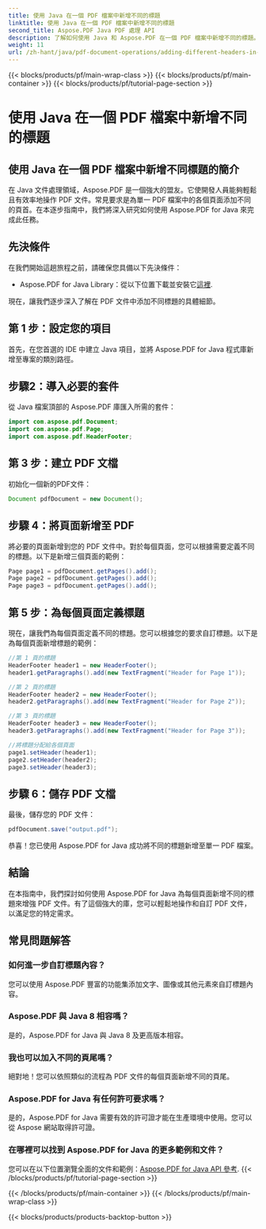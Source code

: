 ```yaml
---
title: 使用 Java 在一個 PDF 檔案中新增不同的標題
linktitle: 使用 Java 在一個 PDF 檔案中新增不同的標題
second_title: Aspose.PDF Java PDF 處理 API
description: 了解如何使用 Java 和 Aspose.PDF 在一個 PDF 檔案中新增不同的標題。自訂 PDF 標題的逐步指南。
weight: 11
url: /zh-hant/java/pdf-document-operations/adding-different-headers-in-one-pdf-file-using-java/
---
```


{{< blocks/products/pf/main-wrap-class >}}
{{< blocks/products/pf/main-container >}}
{{< blocks/products/pf/tutorial-page-section >}}

# 使用 Java 在一個 PDF 檔案中新增不同的標題


## 使用 Java 在一個 PDF 檔案中新增不同標題的簡介

在 Java 文件處理領域，Aspose.PDF 是一個強大的盟友。它使開發人員能夠輕鬆且有效率地操作 PDF 文件。常見要求是為單一 PDF 檔案中的各個頁面添加不同的頁首。在本逐步指南中，我們將深入研究如何使用 Aspose.PDF for Java 來完成此任務。 

## 先決條件

在我們開始這趟旅程之前，請確保您具備以下先決條件：

-  Aspose.PDF for Java Library：從以下位置下載並安裝它[這裡](https://releases.aspose.com/pdf/java/).

現在，讓我們逐步深入了解在 PDF 文件中添加不同標題的具體細節。

## 第 1 步：設定您的項目

首先，在您首選的 IDE 中建立 Java 項目，並將 Aspose.PDF for Java 程式庫新增至專案的類別路徑。

## 步驟2：導入必要的套件

從 Java 檔案頂部的 Aspose.PDF 庫匯入所需的套件：

```java
import com.aspose.pdf.Document;
import com.aspose.pdf.Page;
import com.aspose.pdf.HeaderFooter;
```

## 第 3 步：建立 PDF 文檔

初始化一個新的PDF文件：

```java
Document pdfDocument = new Document();
```

## 步驟 4：將頁面新增至 PDF

將必要的頁面新增到您的 PDF 文件中。對於每個頁面，您可以根據需要定義不同的標題。以下是新增三個頁面的範例：

```java
Page page1 = pdfDocument.getPages().add();
Page page2 = pdfDocument.getPages().add();
Page page3 = pdfDocument.getPages().add();
```

## 第 5 步：為每個頁面定義標題

現在，讓我們為每個頁面定義不同的標題。您可以根據您的要求自訂標題。以下是為每個頁面新增標題的範例：

```java
//第 1 頁的標題
HeaderFooter header1 = new HeaderFooter();
header1.getParagraphs().add(new TextFragment("Header for Page 1"));

//第 2 頁的標題
HeaderFooter header2 = new HeaderFooter();
header2.getParagraphs().add(new TextFragment("Header for Page 2"));

//第 3 頁的標題
HeaderFooter header3 = new HeaderFooter();
header3.getParagraphs().add(new TextFragment("Header for Page 3"));

//將標題分配給各個頁面
page1.setHeader(header1);
page2.setHeader(header2);
page3.setHeader(header3);
```

## 步驟 6：儲存 PDF 文檔

最後，儲存您的 PDF 文件：

```java
pdfDocument.save("output.pdf");
```

恭喜！您已使用 Aspose.PDF for Java 成功將不同的標題新增至單一 PDF 檔案。

## 結論

在本指南中，我們探討如何使用 Aspose.PDF for Java 為每個頁面新增不同的標題來增強 PDF 文件。有了這個強大的庫，您可以輕鬆地操作和自訂 PDF 文件，以滿足您的特定需求。

## 常見問題解答

### 如何進一步自訂標題內容？

您可以使用 Aspose.PDF 豐富的功能集添加文字、圖像或其他元素來自訂標題內容。

### Aspose.PDF 與 Java 8 相容嗎？

是的，Aspose.PDF for Java 與 Java 8 及更高版本相容。

### 我也可以加入不同的頁尾嗎？

絕對地！您可以依照類似的流程為 PDF 文件的每個頁面新增不同的頁尾。

### Aspose.PDF for Java 有任何許可要求嗎？

是的，Aspose.PDF for Java 需要有效的許可證才能在生產環境中使用。您可以從 Aspose 網站取得許可證。

### 在哪裡可以找到 Aspose.PDF for Java 的更多範例和文件？

您可以在以下位置瀏覽全面的文件和範例：[Aspose.PDF for Java API 參考](https://reference.aspose.com/pdf/java/).
{{< /blocks/products/pf/tutorial-page-section >}}

{{< /blocks/products/pf/main-container >}}
{{< /blocks/products/pf/main-wrap-class >}}

{{< blocks/products/products-backtop-button >}}
